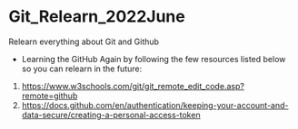 # Git_Relearn_2022June
Relearn everything about Git and Github

- Learning the GitHub Again by following the few resources listed below so you can relearn in the future: 
1. https://www.w3schools.com/git/git_remote_edit_code.asp?remote=github
2. https://docs.github.com/en/authentication/keeping-your-account-and-data-secure/creating-a-personal-access-token


